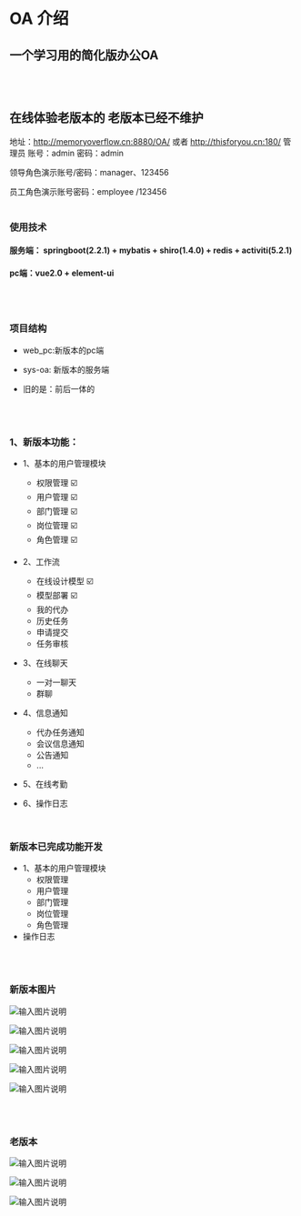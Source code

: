 # OA 介绍

## 一个学习用的简化版办公OA
<br>
<br>

## 在线体验老版本的  老版本已经不维护

地址：<http://memoryoverflow.cn:8880/OA/> 或者 <http://thisforyou.cn:180/> 管理员 账号：admin 密码：admin

领导角色演示账号/密码：manager、123456

员工角色演示账号密码：employee /123456
<br>
<br>


### 使用技术

#### 服务端： springboot(2.2.1) + mybatis + shiro(1.4.0)  + redis + activiti(5.2.1)

#### pc端：vue2.0 + element-ui


<br>
<br>

###  项目结构

- web_pc:新版本的pc端

- sys-oa: 新版本的服务端

- 旧的是：前后一体的

<br>
<br>


### 1、新版本功能：

- 1、基本的用户管理模块
     - 权限管理 ☑️
     - 用户管理 ☑️
     - 部门管理 ☑️
     - 岗位管理 ☑️
     - 角色管理 ☑️

- 2、工作流
     - 在线设计模型 ☑️
     - 模型部署 ☑️
     - 我的代办
     - 历史任务
     - 申请提交
     - 任务审核

- 3、在线聊天
     - 一对一聊天
     - 群聊

- 4、信息通知
     - 代办任务通知
     - 会议信息通知
     - 公告通知
     - ...

- 5、在线考勤

- 6、操作日志


<br>

### 新版本已完成功能开发

- 1、基本的用户管理模块
     - 权限管理
     - 用户管理
     - 部门管理
     - 岗位管理
     - 角色管理
- 操作日志

<br>


<br>

### 新版本图片

![输入图片说明](https://images.gitee.com/uploads/images/2021/0108/175008_2673c96c_1950427.png "1.png")

![输入图片说明](https://images.gitee.com/uploads/images/2021/0108/175022_02cc274e_1950427.png "2.png")

![输入图片说明](https://images.gitee.com/uploads/images/2021/0108/175034_044cd44c_1950427.png "3.png")

![输入图片说明](https://images.gitee.com/uploads/images/2021/0108/175041_e9ba04b3_1950427.png "4.png")

![输入图片说明](https://images.gitee.com/uploads/images/2021/0108/175049_aeec52d7_1950427.png "5.png")

<br>


<br>

### 老版本

   ![ 输入图片说明](https://images.gitee.com/uploads/images/2018/1009/160612_c1838f04_1950427.png)


   ![输入图片说明](https://images.gitee.com/uploads/images/2018/1009/160623_ebb47b4c_1950427.png)


   ![输入图片说明](https://images.gitee.com/uploads/images/2018/1009/160647_06e351a8_1950427.png)